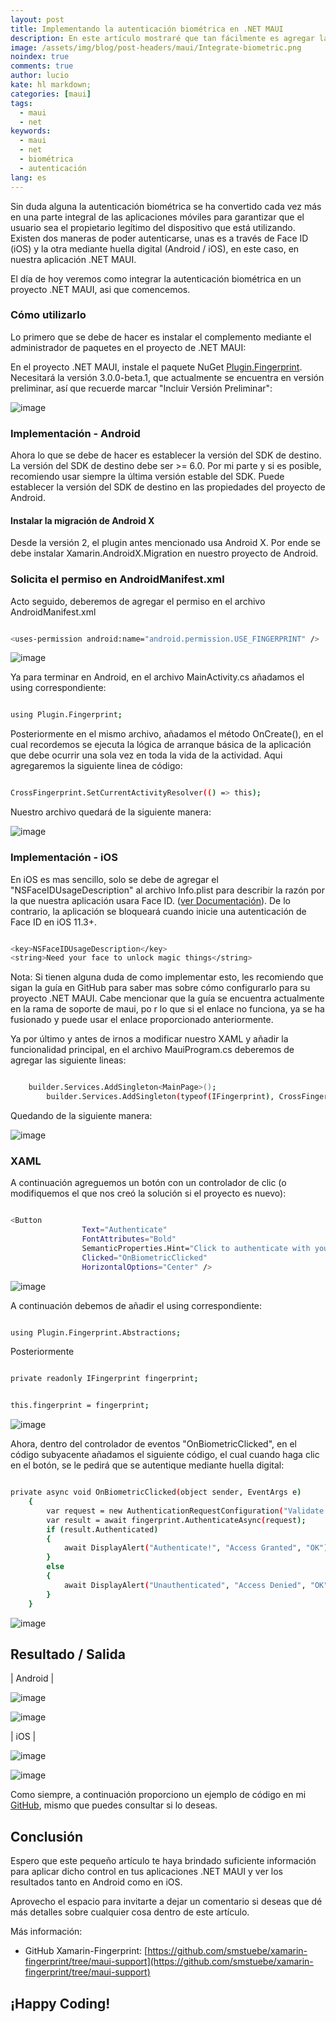 ```yaml
---
layout: post
title: Implementando la autenticación biométrica en .NET MAUI
description: En este artículo mostraré que tan fácilmente es agregar la autenticación biométrica en .NET MAUI
image: /assets/img/blog/post-headers/maui/Integrate-biometric.png
noindex: true
comments: true
author: lucio
kate: hl markdown;
categories: [maui]
tags:
  - maui
  - net
keywords:
  - maui
  - net
  - biométrica
  - autenticación
lang: es
---
```


Sin duda alguna la autenticación biométrica se ha convertido cada vez más en una parte integral de las aplicaciones móviles para garantizar que el usuario sea el propietario legítimo del dispositivo que está utilizando. Existen dos maneras de poder autenticarse, unas es a través de Face ID (iOS) y la otra mediante huella digital (Android / iOS), en este caso, en nuestra aplicación .NET MAUI.

El día de hoy veremos como integrar la autenticación biométrica en un proyecto .NET MAUI, asi que comencemos.

### Cómo utilizarlo

Lo primero que se debe de hacer es instalar el complemento mediante el administrador de paquetes en el proyecto de .NET MAUI:

En el proyecto .NET MAUI, instale el paquete NuGet [Plugin.Fingerprint](https://github.com/smstuebe/xamarin-fingerprint). Necesitará la versión 3.0.0-beta.1, que actualmente se encuentra en versión preliminar, así que recuerde marcar "Incluir Versión Preliminar":

![image](/assets/img/blog/tutorials/maui-biometrics/01.png)

### Implementación - Android

Ahora lo que se debe de hacer es establecer la versión del SDK de destino. La versión del SDK de destino debe ser >= 6.0. Por mi parte y si es posible, recomiendo usar siempre la última versión estable del SDK. Puede establecer la versión del SDK de destino en las propiedades del proyecto de Android.

#### Instalar la migración de Android X

Desde la versión 2, el plugin antes mencionado usa Android X. Por ende se debe instalar Xamarin.AndroidX.Migration en nuestro proyecto de Android.

### Solicita el permiso en AndroidManifest.xml

Acto seguido, deberemos de agregar el permiso en el archivo AndroidManifest.xml

~~~bash

<uses-permission android:name="android.permission.USE_FINGERPRINT" />

~~~

![image](/assets/img/blog/tutorials/maui-biometrics/02.png)

Ya para terminar en Android, en el archivo MainActivity.cs añadamos el using correspondiente: 

~~~bash

using Plugin.Fingerprint;

~~~

Posteriormente en el mismo archivo, añadamos el método OnCreate(), en el cual recordemos se ejecuta la lógica de arranque básica de la aplicación que debe ocurrir una sola vez en toda la vida de la actividad. Aqui agregaremos la siguiente linea de código:

~~~bash

CrossFingerprint.SetCurrentActivityResolver(() => this);

~~~

Nuestro archivo quedará de la siguiente manera:

![image](/assets/img/blog/tutorials/maui-biometrics/img02.png)

### Implementación - iOS

En iOS es mas sencillo, solo se debe de agregar el "NSFaceIDUsageDescription" al archivo Info.plist para describir la razón por la que nuestra aplicación usara Face ID. ([ver Documentación](https://developer.apple.com/library/content/documentation/General/Reference/InfoPlistKeyReference/Articles/CocoaKeys.html#//apple_ref/doc/uid/TP40009251-SW75)). De lo contrario, la aplicación se bloqueará cuando inicie una autenticación de Face ID en iOS 11.3+.

~~~bash

<key>NSFaceIDUsageDescription</key>
<string>Need your face to unlock magic things</string>

~~~

Nota: Si tienen alguna duda de como implementar esto, les recomiendo que sigan la guía en GitHub para saber mas sobre cómo configurarlo para su proyecto .NET MAUI. Cabe mencionar que la guía se encuentra actualmente en la rama de soporte de maui, po  r lo que si el enlace no funciona, ya se ha fusionado y puede usar el enlace proporcionado anteriormente.

Ya por último y antes de irnos a modificar nuestro XAML y añadir la funcionalidad principal, en el archivo MauiProgram.cs deberemos de agregar las siguiente lineas:

~~~bash

    builder.Services.AddSingleton<MainPage>();
		builder.Services.AddSingleton(typeof(IFingerprint), CrossFingerprint.Current);

~~~

Quedando de la siguiente manera:

![image](/assets/img/blog/tutorials/maui-biometrics/img021.png)

### XAML

A continuación agreguemos un botón con un controlador de clic (o modifiquemos el que nos creó la solución si el proyecto es nuevo):

~~~bash

<Button 
                Text="Authenticate"
                FontAttributes="Bold"
                SemanticProperties.Hint="Click to authenticate with your fingerprint"
                Clicked="OnBiometricClicked"
                HorizontalOptions="Center" />

~~~

![image](/assets/img/blog/tutorials/maui-biometrics/03.png)

A continuación debemos de añadir el using correspondiente:

~~~bash

using Plugin.Fingerprint.Abstractions;

~~~

Posteriormente 

~~~bash

private readonly IFingerprint fingerprint;

~~~

~~~bash

this.fingerprint = fingerprint;

~~~

![image](/assets/img/blog/tutorials/maui-biometrics/05.png)


Ahora, dentro del controlador de eventos "OnBiometricClicked", en el código subyacente añadamos el siguiente código, el cual cuando haga clic en el botón, se le pedirá que se autentique mediante huella digital:

~~~bash

private async void OnBiometricClicked(object sender, EventArgs e)
	{
		var request = new AuthenticationRequestConfiguration("Validate that you have fingers", "Because without them you will not be able to access");
		var result = await fingerprint.AuthenticateAsync(request);
		if (result.Authenticated)
		{
			await DisplayAlert("Authenticate!", "Access Granted", "OK");
		}
		else
		{
			await DisplayAlert("Unauthenticated", "Access Denied", "OK");
		}
	}

~~~

![image](/assets/img/blog/tutorials/maui-biometrics/04.png)

## Resultado / Salida

| Android |

![image](/assets/img/blog/tutorials/maui-biometrics/06.png)

![image](/assets/img/blog/tutorials/maui-biometrics/07.png)

| iOS |

![image](/assets/img/blog/tutorials/maui-biometrics/08.png)

![image](/assets/img/blog/tutorials/maui-biometrics/09.png)


Como siempre, a continuación proporciono un ejemplo de código en mi [GitHub](https://github.com/LucioMSP/biometricMAUI), mismo que puedes consultar si lo deseas.

## Conclusión

Espero que este pequeño artículo te haya brindado suficiente información para aplicar dicho control en tus aplicaciones .NET MAUI y ver los resultados tanto en Android como en iOS. 

Aprovecho el espacio para invitarte a dejar un comentario si deseas que dé más detalles sobre cualquier cosa dentro de este artículo.

Más información:

- GitHub Xamarin-Fingerprint: [https://github.com/smstuebe/xamarin-fingerprint/tree/maui-support](https://github.com/smstuebe/xamarin-fingerprint/tree/maui-support)

## ¡Happy Coding!